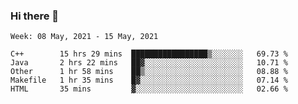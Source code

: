### Hi there 👋
<!--START_SECTION:waka-->
```text
Week: 08 May, 2021 - 15 May, 2021

C++        15 hrs 29 mins  █████████████████▒░░░░░░░   69.73 % 
Java       2 hrs 22 mins   ██▓░░░░░░░░░░░░░░░░░░░░░░   10.71 % 
Other      1 hr 58 mins    ██▒░░░░░░░░░░░░░░░░░░░░░░   08.88 % 
Makefile   1 hr 35 mins    █▓░░░░░░░░░░░░░░░░░░░░░░░   07.14 % 
HTML       35 mins         ▓░░░░░░░░░░░░░░░░░░░░░░░░   02.66 % 
```
<!--END_SECTION:waka-->

<p align="center"> </p>


<!--
**thallard/thallard** is a ✨ _special_ ✨ repository because its `README.md` (this file) appears on your GitHub profile.

Here are some ideas to get you started:

- 🔭 I’m currently working on ...
- 🌱 I’m currently learning ...
- 👯 I’m looking to collaborate on ...
- 🤔 I’m looking for help with ...
- 💬 Ask me about ...
- 📫 How to reach me: ...
- 😄 Pronouns: ...
- ⚡ Fun fact: ...
-->
